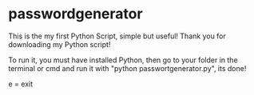 # passwordgenerator
This is the my first Python Script, simple but useful!
Thank you for downloading my Python script!

To run it, you must have installed Python, 
then go to your folder in the terminal or cmd and run it with "python passwortgenerator.py",
its done!

e = exit
